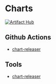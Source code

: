 # Charts

[![Artifact Hub](https://img.shields.io/endpoint?url=https://artifacthub.io/badge/repository/krzwiatrzyk&style=for-the-badge)](https://artifacthub.io/packages/search?repo=krzwiatrzyk)

## Github Actions

- [chart-releaser](https://github.com/helm/chart-releaser-action)


## Tools

- [chart-releaser](https://github.com/helm/chart-releaser)